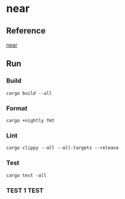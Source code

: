 # near

## Reference
[near](https://docs.near.org/docs/concepts/new-to-near)

## Run
### Build
```
cargo build --all
```

### Format
```
cargo +nightly fmt
```

### Lint
```
cargo clippy --all --all-targets --release
```

### Test
```
cargo test -all
```

### TEST 1 TEST